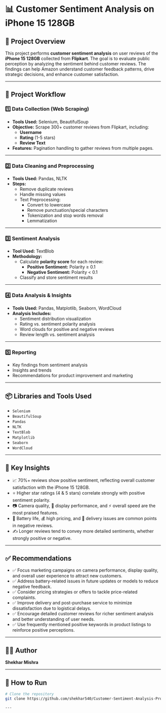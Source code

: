 # 📊 Customer Sentiment Analysis on iPhone 15 128GB

## 📌 Project Overview

This project performs **customer sentiment analysis** on user reviews of the **iPhone 15 128GB** collected from **Flipkart**. The goal is to evaluate public perception by analyzing the sentiment behind customer reviews. The findings can help Amazon understand customer feedback patterns, drive strategic decisions, and enhance customer satisfaction.

---

## 🚀 Project Workflow

### 1️⃣ Data Collection (Web Scraping)
- **Tools Used:** Selenium, BeautifulSoup
- **Objective:** Scrape 300+ customer reviews from Flipkart, including:
  - **Username**
  - **Rating** (1-5 stars)
  - **Review Text**
- **Features:** Pagination handling to gather reviews from multiple pages.

---

### 2️⃣ Data Cleaning and Preprocessing
- **Tools Used:** Pandas, NLTK
- **Steps:**
  - Remove duplicate reviews
  - Handle missing values
  - Text Preprocessing:
    - Convert to lowercase
    - Remove punctuation/special characters
    - Tokenization and stop words removal
    - Lemmatization

---

### 3️⃣ Sentiment Analysis
- **Tool Used:** TextBlob
- **Methodology:**
  - Calculate **polarity score** for each review:
    - **Positive Sentiment:** Polarity ≥ 0.1
    - **Negative Sentiment:** Polarity < 0.1
  - Classify and store sentiment results

---

### 4️⃣ Data Analysis & Insights
- **Tools Used:** Pandas, Matplotlib, Seaborn, WordCloud
- **Analysis Includes:**
  - Sentiment distribution visualization
  - Rating vs. sentiment polarity analysis
  - Word clouds for positive and negative reviews
  - Review length vs. sentiment analysis

---

### 5️⃣ Reporting
- Key findings from sentiment analysis
- Insights and trends
- Recommendations for product improvement and marketing

---

## 📦 Libraries and Tools Used
- `Selenium`
- `BeautifulSoup`
- `Pandas`
- `NLTK`
- `TextBlob`
- `Matplotlib`
- `Seaborn`
- `WordCloud`

---

## 📌 Key Insights

- 📈 70%+ reviews show positive sentiment, reflecting overall customer satisfaction with the iPhone 15 128GB.
- ⭐ Higher star ratings (4 & 5 stars) correlate strongly with positive sentiment polarity.
- 📷 Camera quality, 💎 display performance, and ⚡ overall speed are the most praised features.
- 🔋 Battery life, 💰 high pricing, and 🚚 delivery issues are common points in negative reviews.
- ✍️ Longer reviews tend to convey more detailed sentiments, whether strongly positive or negative.

---

## ✅ Recommendations

- ✅ Focus marketing campaigns on camera performance, display quality, and overall user experience to attract new customers.
- ✅ Address battery-related issues in future updates or models to reduce negative feedback.
- ✅ Consider pricing strategies or offers to tackle price-related complaints.
- ✅ Improve delivery and post-purchase service to minimize dissatisfaction due to logistical delays.
- ✅ Encourage detailed customer reviews for richer sentiment analysis and better understanding of user needs.
- ✅ Use frequently mentioned positive keywords in product listings to reinforce positive perceptions.

---

## 👨‍💻 Author

**Shekhar Mishra**

---

## 📝 How to Run

```bash
# Clone the repository
git clone https://github.com/shekhar540/Customer-Sentiment-Analysis-Project

---
